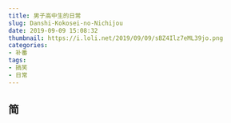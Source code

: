 ```yaml
---
title: 男子高中生的日常
slug: Danshi-Kokosei-no-Nichijou
date: 2019-09-09 15:08:32
thumbnail: https://i.loli.net/2019/09/09/sBZ4Ilz7eML39jo.png
categories:
- 补番
tags:
- 搞笑
- 日常
---
```


## 简
